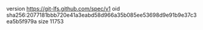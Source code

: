 version https://git-lfs.github.com/spec/v1
oid sha256:2077181bbb720e41a3eabd58d966a35b085ee53698d9e91b9e37c3ea5b5f979a
size 11753
